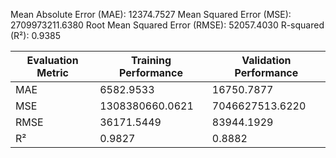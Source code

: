 Mean Absolute Error (MAE): 12374.7527
Mean Squared Error (MSE): 2709973211.6380
Root Mean Squared Error (RMSE): 52057.4030
R-squared (R²): 0.9385

| Evaluation Metric | Training Performance | Validation Performance |
| ----------------- | -------------------- | ---------------------- |
| MAE | 6582.9533 | 16750.7877 |
| MSE | 1308380660.0621 | 7046627513.6220 |
| RMSE | 36171.5449 | 83944.1929 |
| R² | 0.9827 | 0.8882 |
